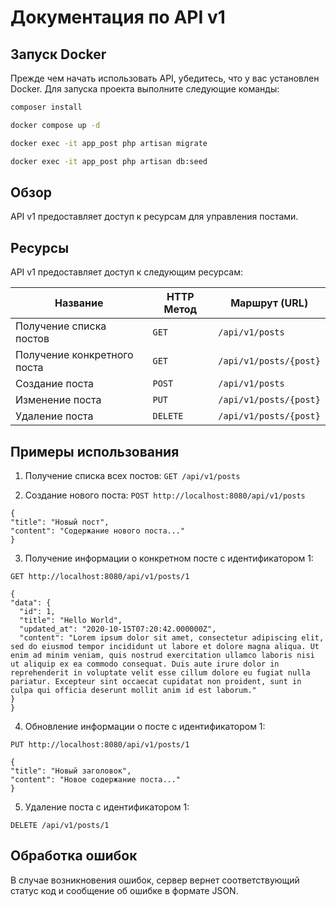 # Документация по API v1


## Запуск Docker

Прежде чем начать использовать API, убедитесь, что у вас установлен Docker. Для запуска проекта выполните следующие команды:

```bash
composer install
```

```bash
docker compose up -d
```

```bash
docker exec -it app_post php artisan migrate
```

```bash
docker exec -it app_post php artisan db:seed
```






## Обзор

API v1 предоставляет доступ к ресурсам для управления постами.

## Ресурсы

API v1 предоставляет доступ к следующим ресурсам:


|  Название                    |HTTP Метод| Маршрут (URL)          | 
|------------------------------|----------|------------------------|
| Получение списка постов      | `GET`    | `/api/v1/posts`        |
| Получение конкретного поста  | `GET`    | `/api/v1/posts/{post}` |
| Создание поста               | `POST`   | `/api/v1/posts`        |
| Изменение поста              | `PUT`    | `/api/v1/posts/{post}` |
| Удаление поста               | `DELETE` | `/api/v1/posts/{post}` |


## Примеры использования

1. Получение списка всех постов: ``GET /api/v1/posts``


2. Создание нового поста:
``POST http://localhost:8080/api/v1/posts``

```
{
"title": "Новый пост",
"content": "Содержание нового поста..."
}
```


3. Получение информации о конкретном посте с идентификатором 1:

``GET http://localhost:8080/api/v1/posts/1``

```
{
"data": {
  "id": 1,
  "title": "Hello World",
  "updated_at": "2020-10-15T07:20:42.000000Z",
  "content": "Lorem ipsum dolor sit amet, consectetur adipiscing elit, sed do eiusmod tempor incididunt ut labore et dolore magna aliqua. Ut enim ad minim veniam, quis nostrud exercitation ullamco laboris nisi ut aliquip ex ea commodo consequat. Duis aute irure dolor in reprehenderit in voluptate velit esse cillum dolore eu fugiat nulla pariatur. Excepteur sint occaecat cupidatat non proident, sunt in culpa qui officia deserunt mollit anim id est laborum."
}
}
```

4. Обновление информации о посте с идентификатором 1:


```PUT http://localhost:8080/api/v1/posts/1```

```
{
"title": "Новый заголовок",
"content": "Новое содержание поста..."
}
```


5. Удаление поста с идентификатором 1:

``DELETE /api/v1/posts/1``


## Обработка ошибок

В случае возникновения ошибок, сервер вернет соответствующий статус код и сообщение об ошибке в формате JSON.
